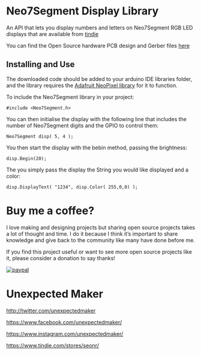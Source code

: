 # Neo7Segment Display Library
An API that lets you display numbers and letters on Neo7Segment RGB LED displays that are available from [tindie](https://www.tindie.com/products/seonr/neo7segment-display/)

You can find the Open Source hardware PCB design and Gerber files [here](https://github.com/UnexpectedMaker/Neo7Segment-Design-Files)

## Installing and Use
The downloaded code should be added to your arduino IDE libraries folder, and the library requires the [Adafruit NeoPixel library](https://github.com/adafruit/Adafruit_NeoPixel) for it to function.

To include the Neo7Segment library in your project:

    #include <Neo7Segment.h>

You can then initialise the display with the following line that includes the number of Neo7Segment digits and the GPIO to control them:

    Neo7Segment disp( 5, 4 );

You then start the display with the bebin method, passing the brightness:

    disp.Begin(20);

The you simply pass the display the String you would like displayed and a color:

    disp.DisplayText( "1234", disp.Color( 255,0,0) );
    
# Buy me a coffee?
I love making and designing projects but sharing open source projects takes a lot of thought and time. I do it because I think it’s important to share knowledge and give back to the community like many have done before me.

If you find this project useful or want to see more open source projects like it, please consider a donation to say thanks!

[![paypal](https://www.paypalobjects.com/en_US/i/btn/btn_donateCC_LG.gif)](https://PayPal.Me/unexpectedmaker)

# Unexpected Maker
http://twitter.com/unexpectedmaker

https://www.facebook.com/unexpectedmaker/

https://www.instagram.com/unexpectedmaker/

https://www.tindie.com/stores/seonr/

